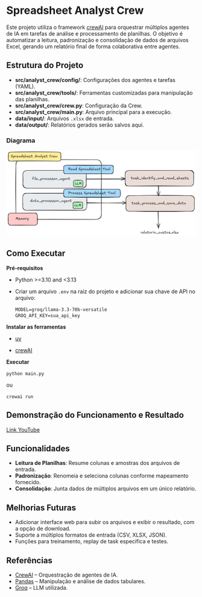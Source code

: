 # Spreadsheet Analyst Crew

Este projeto utiliza o framework [crewAI](https://crewai.com) para orquestrar múltiplos agentes de IA em tarefas de análise e processamento de planilhas. O objetivo é automatizar a leitura, padronização e consolidação de dados de arquivos Excel, gerando um relatório final de forma colaborativa entre agentes.

## Estrutura do Projeto

- **src/analyst_crew/config/**: Configurações dos agentes e tarefas (YAML).
- **src/analyst_crew/tools/**: Ferramentas customizadas para manipulação das planilhas.
- **src/analyst_crew/crew.py**: Configuração da Crew.
- **src/analyst_crew/main.py**: Arquivo principal para a execução.
- **data/input/**: Arquivos `.xlsx` de entrada.
- **data/output/**: Relatórios gerados serão salvos aqui.

### Diagrama

![Diagrama](images\diagrama.png)

## Como Executar

**Pré-requisitos**
   - Python >=3.10 and <3.13
   
   - Criar um arquivo `.env` na raiz do projeto e adicionar sua chave de API no arquivo:
     ```
     MODEL=groq/llama-3.3-70b-versatile
     GROQ_API_KEY=sua_api_key
     ```

**Instalar as ferramentas**
- [uv](https://docs.astral.sh/uv/getting-started/installation/)

- [crewAI](https://docs.crewai.com/installation)

**Executar**
```
python main.py 
```
ou
```
crewai run
```

## Demonstração do Funcionamento e Resultado
[Link YouTube](https://youtu.be/2r4s7-X1u-U)

## Funcionalidades

- **Leitura de Planilhas**: Resume colunas e amostras dos arquivos de entrada.
- **Padronização**: Renomeia e seleciona colunas conforme mapeamento fornecido.
- **Consolidação**: Junta dados de múltiplos arquivos em um único relatório.

## Melhorias Futuras
- Adicionar interface web para subir os arquivos e exibir o resultado, com a opção de download.
- Suporte a múltiplos formatos de entrada (CSV, XLSX, JSON).
- Funções para treinamento, replay de task específica e testes.

## Referências 

- [CrewAI](https://docs.crewai.com/introduction) – Orquestração de agentes de IA.
- [Pandas](https://pandas.pydata.org/) – Manipulação e análise de dados tabulares.
- [Groq](https://console.groq.com/docs/overview) – LLM utilizada.
